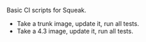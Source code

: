 Basic CI scripts for Squeak.

* Take a trunk image, update it, run all tests.
* Take a 4.3 image, update it, run all tests.